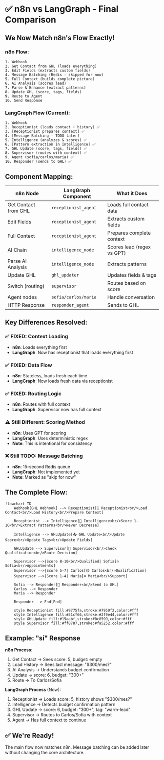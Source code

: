 # ✅ n8n vs LangGraph - Final Comparison

## We Now Match n8n's Flow Exactly!

### n8n Flow:
```
1. Webhook
2. Get Contact from GHL (loads everything)
3. Edit Fields (extracts custom fields)
4. Message Batching (Redis - skipped for now)
5. Full Context (builds complete picture)
6. AI Analysis (scores lead)
7. Parse & Enhance (extract patterns)
8. Update GHL (score, tags, fields)
9. Route to Agent
10. Send Response
```

### LangGraph Flow (Current):
```
1. Webhook
2. Receptionist (loads contact + history) ✅
3. [Receptionist prepares context] ✅
4. [Message Batching - TODO later]
5. Intelligence (analyzes & scores) ✅
6. [Pattern extraction in Intelligence] ✅
7. GHL Update (score, tags, fields) ✅
8. Supervisor (routes with context) ✅
9. Agent (sofia/carlos/maria) ✅
10. Responder (sends to GHL) ✅
```

## Component Mapping:

| n8n Node | LangGraph Component | What it Does |
|----------|-------------------|--------------|
| Get Contact from GHL | `receptionist_agent` | Loads full contact data |
| Edit Fields | `receptionist_agent` | Extracts custom fields |
| Full Context | `receptionist_agent` | Prepares complete context |
| AI Chain | `intelligence_node` | Scores lead (regex vs GPT) |
| Parse AI Analysis | `intelligence_node` | Extracts patterns |
| Update GHL | `ghl_updater` | Updates fields & tags |
| Switch (routing) | `supervisor` | Routes based on score |
| Agent nodes | `sofia/carlos/maria` | Handle conversation |
| HTTP Response | `responder_agent` | Sends to GHL |

## Key Differences Resolved:

### ✅ FIXED: Context Loading
- **n8n**: Loads everything first
- **LangGraph**: Now has receptionist that loads everything first

### ✅ FIXED: Data Flow
- **n8n**: Stateless, loads fresh each time
- **LangGraph**: Now loads fresh data via receptionist

### ✅ FIXED: Routing Logic
- **n8n**: Routes with full context
- **LangGraph**: Supervisor now has full context

### ⚠️ Still Different: Scoring Method
- **n8n**: Uses GPT for scoring
- **LangGraph**: Uses deterministic regex
- **Note**: This is intentional for consistency

### ❌ Still TODO: Message Batching
- **n8n**: 15-second Redis queue
- **LangGraph**: Not implemented yet
- **Note**: Marked as "skip for now"

## The Complete Flow:

```mermaid
flowchart TD
    Webhook[GHL Webhook] --> Receptionist[🎯 Receptionist<br/>Load Contact<br/>Load History<br/>Prepare Context]
    
    Receptionist --> Intelligence[🧠 Intelligence<br/>Score 1-10<br/>Extract Patterns<br/>Never Decrease]
    
    Intelligence --> GHLUpdate[📤 GHL Update<br/>Update Score<br/>Update Tags<br/>Update Fields]
    
    GHLUpdate --> Supervisor[👮 Supervisor<br/>Check Qualification<br/>Route Decision]
    
    Supervisor -->|Score 8-10<br/>Qualified| Sofia[🔥 Sofia<br/>Appointments]
    Supervisor -->|Score 5-7| Carlos[🟡 Carlos<br/>Qualification]
    Supervisor -->|Score 1-4| Maria[❄️ Maria<br/>Support]
    
    Sofia --> Responder[📨 Responder<br/>Send to GHL]
    Carlos --> Responder
    Maria --> Responder
    
    Responder --> End[End]
    
    style Receptionist fill:#9775fa,stroke:#7950f2,color:#fff
    style Intelligence fill:#51cf66,stroke:#2f9e44,color:#fff
    style GHLUpdate fill:#15aabf,stroke:#0c8599,color:#fff
    style Supervisor fill:#ff8787,stroke:#fa5252,color:#fff
```

## Example: "sí" Response

**n8n Process**:
1. Get Contact → Sees score: 5, budget: empty
2. Load History → Sees last message: "$300/mes?"
3. AI Analysis → Understands budget confirmation
4. Update → score: 6, budget: "300+"
5. Route → To Carlos/Sofia

**LangGraph Process** (Now):
1. Receptionist → Loads score: 5, history shows "$300/mes?"
2. Intelligence → Detects budget confirmation pattern
3. GHL Update → score: 6, budget: "300+", tag: "warm-lead"
4. Supervisor → Routes to Carlos/Sofia with context
5. Agent → Has full context to continue

## ✅ We're Ready!
The main flow now matches n8n. Message batching can be added later without changing the core architecture.
